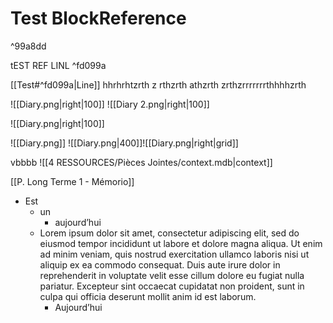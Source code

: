 # Test BlockReference

^99a8dd

tEST REF LINL ^fd099a

[[Test#^fd099a|Line]]
hhrhrhtzrth z
rthzrth athzrth zrthzrrrrrrrthhhhzrth

![[Diary.png|right|100]] ![[Diary 2.png|right|100]] 

![[Diary.png|right|100]] 

![[Diary.png]]
![[Diary.png|400]]![[Diary.png|right|grid]]

vbbbb
![[4 RESSOURCES/Pièces Jointes/context.mdb|context]]

[[P. Long Terme 1 - Mémorio]]



- Est 
	- un 
		- aujourd’hui
	- Lorem ipsum dolor sit amet, consectetur adipiscing elit, sed do eiusmod tempor incididunt ut labore et dolore magna aliqua. Ut enim ad minim veniam, quis nostrud exercitation ullamco laboris nisi ut aliquip ex ea commodo consequat. Duis aute irure dolor in reprehenderit in voluptate velit esse cillum dolore eu fugiat nulla pariatur. Excepteur sint occaecat cupidatat non proident, sunt in culpa qui officia deserunt mollit anim id est laborum.
		- Aujourd’hui 